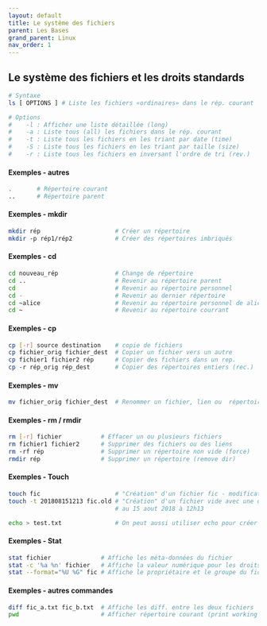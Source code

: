 ```yaml
---
layout: default
title: Le système des fichiers
parent: Les Bases
grand_parent: Linux
nav_order: 1
---
```


## Le système des fichiers et les droits standards

```bash
# Syntaxe
ls [ OPTIONS ] # Liste les fichiers «ordinaires» dans le rép. courant

# Options
#    -l : Afficher une liste détaillée (long)
#    -a : Liste tous (all) les fichiers dans le rép. courant
#    -t : Liste tous les fichiers en les triant par date (time)
#    -S : Liste tous les fichiers en les triant par taille (size)
#    -r : Liste tous les fichiers en inversant l'ordre de tri (rev.)
```

#### Exemples - autres

```bash
.       # Répertoire courant
..      # Répertoire parent
```

#### Exemples - mkdir

```bash
mkdir rép                     # Créer un répertoire
mkdir ­-p rép1/rép2            # Créer des répertoires imbriqués
```

#### Exemples - cd

```bash
cd nouveau_rép                # Change de répertoire
cd ..                         # Revenir au répertoire parent
cd                            # Revenir au répertoire personnel
cd -                          # Revenir au dernier répertoire
cd ~alice                     # Revenir au répertoire personnel de alice
cd ~                          # Revenir au répertoire courrant
```

#### Exemples - cp

```bash
cp [-r] source destination    # copie de fichiers
cp fichier_orig fichier_dest  # Copier un fichier vers un autre
cp fichier1 fichier2 rép      # Copier des fichiers dans un rep.
cp ­-r rép_orig rép_dest       # Copier des répertoires entiers (rec.)
```

#### Exemples - mv

```bash
mv fichier_orig fichier_dest  # Renommer un fichier, lien ou  répertoire
```

#### Exemples - rm / rmdir

```bash
rm [-r] fichier           # Effacer un ou plusieurs fichiers
rm fichier1 fichier2      # Supprimer des fichiers ou des liens
rm ­-rf rép                # Supprimer un répertoire non vide (force)
rmdir rép                 # Supprimer un répertoire (remove dir)
```

#### Exemples - Touch

```bash
touch fic                     # "Création" d'un fichier fic - modification de l'horodatage
touch -t 201808151213 fic.old # "Création" d'un fichier vide avec une date de dernier modification
                              # au 15 aout 2018 à 12h13

echo > test.txt               # On peut aussi utiliser echo pour créer un fichier vide
```

#### Exemples - Stat

```bash
stat fichier              # Affiche les méta-données du fichier
stat -c '%a %n' fichier   # Affiche la valeur numérique pour les droits du fichier
stat --format="%U %G" fic # Affiche le propriétaire et le groupe du fichier
```

#### Exemples - autres commandes

```bash
diff fic_a.txt fic_b.txt  # Affiche les diff. entre les deux fichiers
pwd                       # Afficher répertoire courant (print working dir)
```

